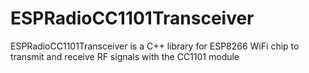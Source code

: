 # ESPRadioCC1101Transceiver
ESPRadioCC1101Transceiver is a C++ library for ESP8266 WiFi chip to transmit and receive RF signals with the CC1101 module
